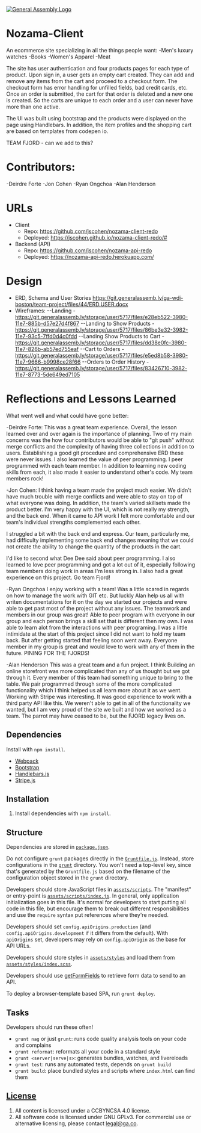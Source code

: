 [![General Assembly Logo](https://camo.githubusercontent.com/1a91b05b8f4d44b5bbfb83abac2b0996d8e26c92/687474703a2f2f692e696d6775722e636f6d2f6b6538555354712e706e67)](https://generalassemb.ly/education/web-development-immersive)

# Nozama-Client

An ecommerce site specializing in all the things people want:
  -Men's luxury watches
  -Books
  -Women's Apparel
  -Meat

The site has user authentication and four products pages for each type of product.  Upon sign in, a user gets an empty cart created.  They can add and remove any items from the cart and proceed to a checkout form.  The checkout form has error handling for unfilled fields, bad credit cards, etc.  Once an order is submitted, the cart for that order is deleted and a new one is created.  So the carts are unique to each order and a user can never have more than one active.

The UI was built using bootstrap and the products were displayed on the page using Handlebars.  In addition, the item profiles and the shopping cart are based on templates from codepen io.

TEAM FJORD - can we add to this?
# Contributors:
  -Deirdre Forte
  -Jon Cohen
  -Ryan Ongchoa
  -Alan Henderson

# URLs
- Client
  - Repo: https://github.com/jscohen/nozama-client-redo
  - Deployed: https://jscohen.github.io/nozama-client-redo/#
- Backend (API)
  - Repo: https://github.com/jscohen/nozama-api-redo
  - Deployed: https://nozama-api-redo.herokuapp.com/

# Design
- ERD, Schema and User Stories https://git.generalassemb.ly/ga-wdi-boston/team-project/files/44/ERD.USER.docx
- Wireframes:
--Landing - https://git.generalassemb.ly/storage/user/5717/files/e28eb522-3980-11e7-885b-d57e27d4f867
--Landing to Show Products - https://git.generalassemb.ly/storage/user/5717/files/86be3e32-3982-11e7-93c5-7ffd0d4c0fdd
--Landing Show Products to Cart - https://git.generalassemb.ly/storage/user/5717/files/dd38e0fc-3980-11e7-826b-ab57ed755eaf
--Cart to Orders - https://git.generalassemb.ly/storage/user/5717/files/e5ed8b58-3980-11e7-9666-b9998ce28f66
--Orders to Order History - https://git.generalassemb.ly/storage/user/5717/files/83426710-3982-11e7-8773-5de649ed7105

# Reflections and Lessons Learned
What went well and what could have gone better:

-Deirdre Forte:
This was a great team experience. Overall, the lesson learned over and over again is the importance of planning.  Two of my main concerns was the how four contributors would be able to "git push" without merge conflicts and the complexity of having three collections in addition to users.  Establishing a good git procedure and comprehensive ERD these were never issues.  I also learned the value of peer programming.   I peer programmed with each team member.  In addition to learning new coding skills from each, it also made it easier to understand other's code.  My team members rock!

-Jon Cohen:
I think having a team made the project much easier.  We didn't have much trouble with merge conflicts and were able to stay on top of what everyone was doing.  In addition, the team's varied skillsets made the product better.  I'm very happy with the UI, which is not really my strength, and the back end.  When it came to API work I felt more comfortable and our team's individual strengths complemented each other.

I struggled a bit with the back end and express.  Our team, particularly me, had difficulty implementing some back end changes meaning that we could not create the ability to change the quantity of the products in the cart.

I'd like to second what Dee Dee said about peer programming.  I also learned to love peer programming and got a lot out of it, especially following team members doing work in areas I'm less strong in.  I also had a great experience on this project.  Go team Fjord!

-Ryan Ongchoa
I enjoy working with a team!  Was a little scared in regards on how to manage the work with GIT etc.  But luckly Alan help us all with writen
documentations for it on the day we started our projects and were able to get past most of the project without any issues.  The teamwork and members in our group was great!  Able to peer program with everyone in our group and each person brings a skill set that is different then my own.  I was able to learn alot from the interactions with peer programing.  I was a little intimidate at the start of this project since I did not want to hold my team back.  But after getting started that feeling soon went away.  Everyone member in my group is great and would love to work with any of them in the future.  PINING FOR THE FJORDS!

-Alan Henderson
This was a great team and a fun project. I think Building an online storefront was more complicated than any of us thought but we got through it. Every member of this team had something unique to bring to the table. We pair programmed through some of the more complicated functionality which I think helped us all learn more about it as we went.
Working with Stripe was interesting. It was good experience to work with a third party API like this.
We weren't able to get in all of the functionality we wanted, but I am very proud of the site we built and how we worked as a team. The parrot may have ceased to be, but the FJORD legacy lives on.

## Dependencies

Install with `npm install`.

-   [Webpack](https://webpack.github.io)
-   [Bootstrap](http://getbootstrap.com)
-   [Handlebars.js](http://handlebarsjs.com)
-   [Stripe.js](http://stripe.com)


## Installation

1.  Install dependencies with `npm install`.

## Structure

Dependencies are stored in [`package.json`](package.json).

Do not configure `grunt` packages directly in the
[`Gruntfile.js`](Gruntfile.js). Instead, store configurations in the
[`grunt`](grunt) directory. You won't need a top-level key, since that's
generated by the `Gruntfile.js` based on the filename of the configuration
object stored in the `grunt` directory.

Developers should store JavaScript files in [`assets/scripts`](assets/scripts).
The "manifest" or entry-point is
[`assets/scripts/index.js`](assets/scripts/index.js). In general, only
application initialization goes in this file. It's normal for developers to
start putting all code in this file, but encourage them to break out different
responsibilities and use the `require` syntax put references where they're
needed.

Developers should set `config.apiOrigins.production` (and
`config.apiOrigins.development` if it differs from the default).  With
`apiOrigins` set, developers may rely on `config.apiOrigin` as the base for API
URLs.

Developers should store styles in [`assets/styles`](assets/styles) and load them
from [`assets/styles/index.scss`](assets/styles/index.scss).

Developers should use [getFormFields](forms.md) to retrieve form data to send to
an API.

To deploy a browser-template based SPA, run `grunt deploy`.

## Tasks

Developers should run these often!

-   `grunt nag` or just `grunt`: runs code quality analysis tools on your code
    and complains
-   `grunt reformat`: reformats all your code in a standard style
-   `grunt <server|serve|s>`: generates bundles, watches, and livereloads
-   `grunt test`: runs any automated tests, depends on `grunt build`
-   `grunt build`: place bundled styles and scripts where `index.html` can find
    them

## [License](LICENSE)

1.  All content is licensed under a CC­BY­NC­SA 4.0 license.
1.  All software code is licensed under GNU GPLv3. For commercial use or
    alternative licensing, please contact legal@ga.co.
